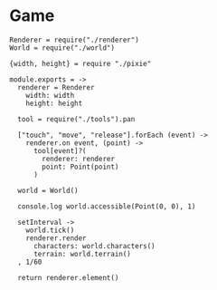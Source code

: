 Game
====

    Renderer = require("./renderer")
    World = require("./world")

    {width, height} = require "./pixie"

    module.exports = ->
      renderer = Renderer
        width: width
        height: height

      tool = require("./tools").pan

      ["touch", "move", "release"].forEach (event) ->
        renderer.on event, (point) ->
          tool[event]?(
            renderer: renderer
            point: Point(point)
          )

      world = World()

      console.log world.accessible(Point(0, 0), 1)

      setInterval ->
        world.tick()
        renderer.render
          characters: world.characters()
          terrain: world.terrain()
      , 1/60

      return renderer.element()
